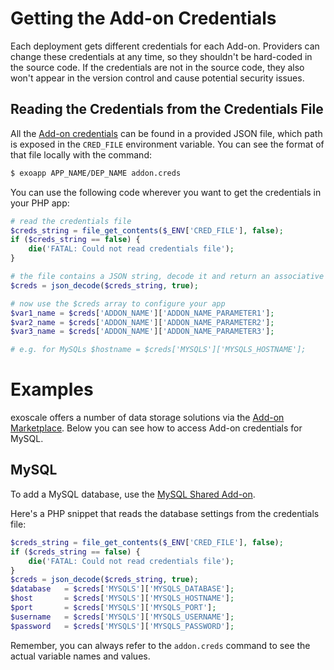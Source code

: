 # Getting the Add-on Credentials

Each deployment gets different credentials for each Add-on. Providers can
change these credentials at any time, so they shouldn't be hard-coded in the
source code. If the credentials are not in the source code, they also won't
appear in the version control and cause potential security issues.

## Reading the Credentials from the Credentials File

All the [Add-on credentials] can be found in a provided JSON file, which path
is exposed in the `CRED_FILE` environment variable. You can see the format of that file locally with the command:
~~~bash
$ exoapp APP_NAME/DEP_NAME addon.creds
~~~

You can use the following code wherever you want to get the credentials in your
PHP app:
~~~php
# read the credentials file
$creds_string = file_get_contents($_ENV['CRED_FILE'], false);
if ($creds_string == false) {
    die('FATAL: Could not read credentials file');
}

# the file contains a JSON string, decode it and return an associative array
$creds = json_decode($creds_string, true);

# now use the $creds array to configure your app
$var1_name = $creds['ADDON_NAME']['ADDON_NAME_PARAMETER1'];
$var2_name = $creds['ADDON_NAME']['ADDON_NAME_PARAMETER2'];
$var3_name = $creds['ADDON_NAME']['ADDON_NAME_PARAMETER3'];

# e.g. for MySQLs $hostname = $creds['MYSQLS']['MYSQLS_HOSTNAME'];
~~~

# Examples

exoscale offers a number of data storage solutions via the [Add-on Marketplace].
Below you can see how to access Add-on credentials for MySQL.

## MySQL

To add a MySQL database, use the [MySQL Shared Add-on].

Here's a PHP snippet that reads the database settings from the credentials file:
~~~php
$creds_string = file_get_contents($_ENV['CRED_FILE'], false);
if ($creds_string == false) {
    die('FATAL: Could not read credentials file');
}
$creds = json_decode($creds_string, true);
$database 	= $creds['MYSQLS']['MYSQLS_DATABASE'];
$host     	= $creds['MYSQLS']['MYSQLS_HOSTNAME'];
$port     	= $creds['MYSQLS']['MYSQLS_PORT'];
$username   = $creds['MYSQLS']['MYSQLS_USERNAME'];
$password   = $creds['MYSQLS']['MYSQLS_PASSWORD'];
~~~

Remember, you can always refer to the `addon.creds` command to see the actual variable names and values.

[env-vars]: https://community.exoscale.ch/apps/documentation/#environment-variables
[Add-on credentials]: https://community.exoscale.ch/apps/documentation/#add-on-credentials
[Add-on Marketplace]: https://community.exoscale.ch/apps/Add-on%20Documentation/
[MySQL Shared Add-on]: https://community.exoscale.ch/apps/Add-on%20Documentation/Data%20Storage/MySQLs/
